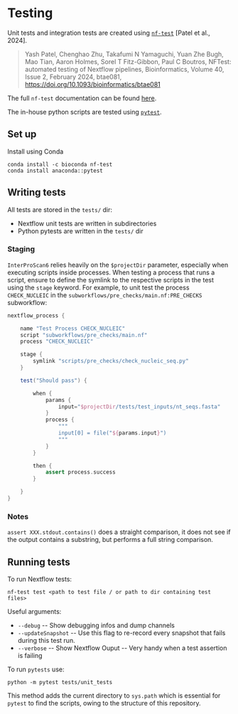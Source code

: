 # Testing

Unit tests and integration tests are created using [`nf-test`](https://github.com/askimed/nf-test) [Patel et al., 2024].

> Yash Patel, Chenghao Zhu, Takafumi N Yamaguchi, Yuan Zhe Bugh, Mao Tian, Aaron Holmes, Sorel T Fitz-Gibbon, Paul C Boutros, NFTest: automated testing of Nextflow pipelines, Bioinformatics, Volume 40, Issue 2, February 2024, btae081, https://doi.org/10.1093/bioinformatics/btae081

The full `nf-test` documentation can be found [here](https://www.nf-test.com/).

The in-house python scripts are tested using [`pytest`](https://docs.pytest.org/en/8.2.x/).

## Set up

Install using Conda

```
conda install -c bioconda nf-test
conda install anaconda::pytest
```

## Writing tests

All tests are stored in the `tests/` dir:
* Nextflow unit tests are written in subdirectories
* Python pytests are written in the `tests/` dir

### Staging

`InterProScan6` relies heavily on the `$projectDir` parameter, especially when executing scripts 
inside processes. When testing a process that runs a script, ensure to define the symlink to the
respective scripts in the test using the `stage` keyword. For example, to unit test the process
`CHECK_NUCLEIC` in the `subworkflows/pre_checks/main.nf:PRE_CHECKS` subworkflow:

```groovy
nextflow_process {

    name "Test Process CHECK_NUCLEIC"
    script "subworkflows/pre_checks/main.nf"
    process "CHECK_NUCLEIC"

    stage {
        symlink "scripts/pre_checks/check_nucleic_seq.py"
    }

    test("Should pass") {

        when {
            params {
                input="$projectDir/tests/test_inputs/nt_seqs.fasta"
            }
            process {
                """
                input[0] = file("${params.input}")
                """
            }
        }

        then {
            assert process.success
        }

    }
}
```

### Notes

`assert XXX.stdout.contains()` does a straight comparison, it does not see if the output contains a substring, but performs a full string comparison.

## Running tests

To run Nextflow tests:
```
nf-test test <path to test file / or path to dir containing test files>
```

Useful arguments:
* `--debug` -- Show debugging infos and dump channels
* `--updateSnapshot` -- Use this flag to re-record every snapshot that fails during this test run.
* `--verbose` -- Show Nextflow Ouput -- Very handy when a test assertion is failing

To run `pytests` use:
```
python -m pytest tests/unit_tests
```
This method adds the current directory to `sys.path` which is essential for `pytest` to find the 
scripts, owing to the structure of this repository.
